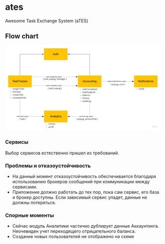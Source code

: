 # ates
Awesome Task Exchange System (aTES)

## Flow chart

![Flowchart](img/ates-v1.jpg)
### Сервисы
Выбор сервисов естественно пришел из требований.

### Проблемы и отказоустойчивость
- На данный момент отказоустойчивость обеспечивается благодаря использованию брокеров сообщений при коммуникации между сервисами.
- Приложение должно работать до тех пор, пока сам сервис, его база и брокер доступны. Если зависимый сервис упадет, данные не должны потеряться.

### Спорные моменты
- Сейчас модуль Аналитики частично дублирует данные Аккаунтинга. Неочевиден учет переходящего отрицательного баланса.
- Создание новых пользователей не отображено на схеме